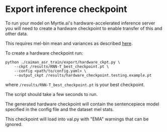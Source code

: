 # Export inference checkpoint

To run your model on Myrtle.ai's hardware-accelerated inference server you will need to create a hardware checkpoint to enable transfer of this and other data.

This requires mel-bin mean and variances as described [here](./log_mel_feature_normalization.md).

To create a hardware checkpoint run:

```
python ./caiman_asr_train/export/hardware_ckpt.py \
    --ckpt /results/RNN-T_best_checkpoint.pt \
    --config <path/to/config.yaml> \
    --output_ckpt /results/hardware_checkpoint.testing.example.pt
```

where `/results/RNN-T_best_checkpoint.pt` is your best checkpoint.

The script should take a few seconds to run.

The generated hardware checkpoint will contain the sentencepiece model specified in the config file and the dataset mel stats.

This checkpoint will load into val.py with "EMA" warnings that can be ignored.
